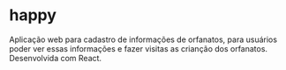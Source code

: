 # happy
Aplicação web para cadastro de informações de orfanatos, para usuários poder ver essas informações e fazer visitas as crianção dos orfanatos.
Desenvolvida com React.
